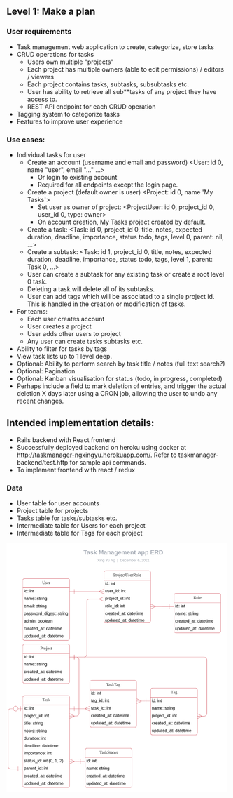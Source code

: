 ## Level 1: Make a plan

### User requirements

- Task management web application to create, categorize, store tasks
- CRUD operations for tasks
  - Users own multiple "projects"
  - Each project has multiple owners (able to edit permissions) / editors / viewers
  - Each project contains tasks, subtasks, subsubtasks etc.
  - User has ability to retrieve all sub**tasks of any project they have access to.
  - REST API endpoint for each CRUD operation
- Tagging system to categorize tasks
- Features to improve user experience

### Use cases:

- Individual tasks for user
  - Create an account (username and email and password) <User: id 0, name "user", email "..." ...>
    - Or login to existing account
    - Required for all endpoints except the login page.
  - Create a project (default owner is user) <Project: id 0, name 'My Tasks'>
    - Set user as owner of project: <ProjectUser: id 0, project_id 0, user_id 0, type: owner>
    - On account creation, My Tasks project created by default.
  - Create a task: <Task: id 0, project_id 0, title, notes, expected duration, deadline, importance, status todo, tags, level 0, parent: nil, ...>
  - Create a subtask: <Task: id 1, project_id 0, title, notes, expected duration, deadline, importance, status todo, tags, level 1, parent: Task 0, ...>
  - User can create a subtask for any existing task or create a root level 0 task.
  - Deleting a task will delete all of its subtasks.
  - User can add tags which will be associated to a single project id. This is handled in the creation or modification of tasks.
- For teams:
  - Each user creates account
  - User creates a project
  - User adds other users to project
  - Any user can create tasks subtasks etc.
- Ability to filter for tasks by tags
- View task lists up to 1 level deep. 
- Optional: Ability to perform search by task title / notes (full text search?)
- Optional: Pagination
- Optional: Kanban visualisation for status (todo, in progress, completed)
- Perhaps include a field to mark deletion of entries, and trigger the actual deletion X days later using a CRON job, allowing the user to undo any recent changes.

## Intended implementation details:

- Rails backend with React frontend
- Successfully deployed backend on heroku using docker at http://taskmanager-ngxingyu.herokuapp.com/. Refer to taskmanager-backend/test.http for sample api commands.
- To implement frontend with react / redux

### Data

- User table for user accounts
- Project table for projects
- Tasks table for tasks/subtasks etc.
- Intermediate table for Users for each project
- Intermediate table for Tags for each project

![](https://raw.githubusercontent.com/ngxingyu/taskmanager/main/taskmanager-backend/ERD.svg?token=ADAYHMH2XB4BETFDVZG7UZTBW36T4)
